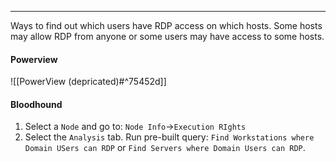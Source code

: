 -- -
Ways to find out which users have RDP access on which hosts. Some hosts may allow RDP from anyone or some users may have access to some hosts.
#### Powerview
![[PowerView (depricated)#^75452d]]
#### Bloodhound
1. Select a `Node` and go to: `Node Info`->`Execution RIghts`
2. Select the `Analysis` tab. Run pre-built query: `Find Workstations where Domain USers can RDP` or `Find Servers where Domain Users can RDP`.